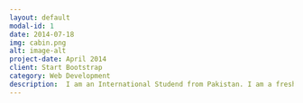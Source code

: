 ```yaml
---
layout: default
modal-id: 1
date: 2014-07-18
img: cabin.png
alt: image-alt
project-date: April 2014
client: Start Bootstrap
category: Web Development
description:  I am an International Studend from Pakistan. I am a freshmen at Weber State University studying CS.
---
```

